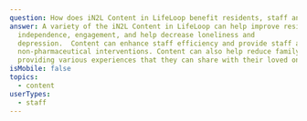 ```yaml
---
question: How does iN2L Content in LifeLoop benefit residents, staff and connections?
answer: A variety of the iN2L Content in LifeLoop can help improve resident
  independence, engagement, and help decrease loneliness and
  depression.  Content can enhance staff efficiency and provide staff additional
  non-pharmaceutical interventions. Content can also help reduce family guilt by
  providing various experiences that they can share with their loved ones.
isMobile: false
topics:
  - content
userTypes:
  - staff
---
```

